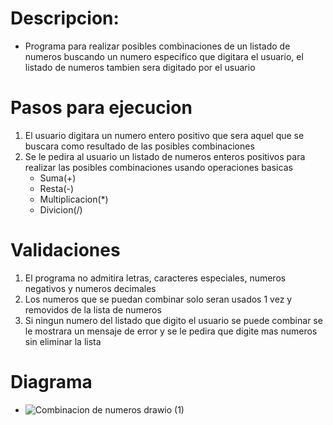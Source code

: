 # Descripcion:
- Programa para realizar posibles combinaciones de un listado de numeros buscando un numero especifico que digitara el usuario, el listado de numeros tambien sera digitado por el usuario
  
# Pasos para ejecucion
  1. El usuario digitara un numero entero positivo que sera aquel que se buscara como resultado de las posibles combinaciones
  2. Se le pedira al usuario un listado de numeros enteros positivos para realizar las posibles combinaciones usando operaciones basicas
      - Suma(+)
      - Resta(-)
      - Multiplicacion(*)
      - Divicion(/)
# Validaciones
  1. El programa no admitira letras, caracteres especiales, numeros negativos y numeros decimales
  2. Los numeros que se puedan combinar solo seran usados 1 vez y removidos de la lista de numeros
  3. Si ningun numero del listado que digito el usuario se puede combinar se le mostrara un mensaje de error y se le pedira que digite mas numeros sin eliminar la lista

# Diagrama
- ![Combinacion de numeros drawio (1)](https://github.com/JhonDairoC/Combinacion-de-numeros/assets/101678630/912596cf-8b2b-4e52-8125-700f67e56d37)
